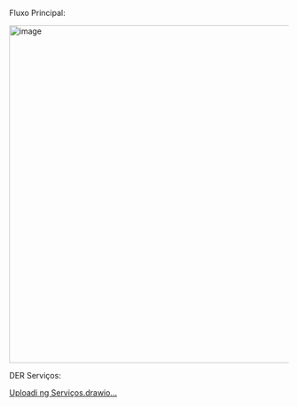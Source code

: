 Fluxo Principal:


<img width="1209" height="608" alt="image" src="https://github.com/user-attachments/assets/58396575-98e4-4385-83b1-d6adb0cde945" />




DER Serviços:



[Uploadi<mxfile host="app.diagrams.net" agent="Mozilla/5.0 (Windows NT 10.0; Win64; x64) AppleWebKit/537.36 (KHTML, like Gecko) Chrome/135.0.0.0 Safari/537.36 OPR/120.0.0.0" version="28.1.1">
  <diagram name="Página-1" id="EhkUC265arerqj0pMC3A">
    <mxGraphModel dx="2005" dy="634" grid="1" gridSize="10" guides="1" tooltips="1" connect="1" arrows="1" fold="1" page="1" pageScale="1" pageWidth="827" pageHeight="1169" math="0" shadow="0">
      <root>
        <mxCell id="0" />
        <mxCell id="1" parent="0" />
        <mxCell id="2" value="CLIENT" style="shape=table;startSize=25;container=1;collapsible=0;childLayout=tableLayout;fixedRows=1;rowLines=1;fontStyle=1;align=center;resizeLast=1;" parent="1" vertex="1">
          <mxGeometry x="-19" width="432" height="214" as="geometry" />
        </mxCell>
        <mxCell id="3" style="shape=tableRow;horizontal=0;startSize=0;swimlaneHead=0;swimlaneBody=0;fillColor=none;collapsible=0;dropTarget=0;points=[[0,0.5],[1,0.5]];portConstraint=eastwest;top=0;left=0;right=0;bottom=0;" parent="2" vertex="1">
          <mxGeometry y="25" width="432" height="47" as="geometry" />
        </mxCell>
        <mxCell id="4" value="int" style="shape=partialRectangle;connectable=0;fillColor=none;top=0;left=0;bottom=0;right=0;align=left;spacingLeft=2;overflow=hidden;fontSize=11;" parent="3" vertex="1">
          <mxGeometry width="36" height="47" as="geometry">
            <mxRectangle width="36" height="47" as="alternateBounds" />
          </mxGeometry>
        </mxCell>
        <mxCell id="5" value="id" style="shape=partialRectangle;connectable=0;fillColor=none;top=0;left=0;bottom=0;right=0;align=left;spacingLeft=2;overflow=hidden;fontSize=11;" parent="3" vertex="1">
          <mxGeometry x="36" width="194" height="47" as="geometry">
            <mxRectangle width="194" height="47" as="alternateBounds" />
          </mxGeometry>
        </mxCell>
        <mxCell id="6" value="PK" style="shape=partialRectangle;connectable=0;fillColor=none;top=0;left=0;bottom=0;right=0;align=left;spacingLeft=2;overflow=hidden;fontSize=11;" parent="3" vertex="1">
          <mxGeometry x="230" width="22" height="47" as="geometry">
            <mxRectangle width="22" height="47" as="alternateBounds" />
          </mxGeometry>
        </mxCell>
        <mxCell id="7" value="Identificador único do cliente" style="shape=partialRectangle;connectable=0;fillColor=none;top=0;left=0;bottom=0;right=0;align=left;spacingLeft=2;overflow=hidden;fontSize=11;" parent="3" vertex="1">
          <mxGeometry x="252" width="180" height="47" as="geometry">
            <mxRectangle width="180" height="47" as="alternateBounds" />
          </mxGeometry>
        </mxCell>
        <mxCell id="8" style="shape=tableRow;horizontal=0;startSize=0;swimlaneHead=0;swimlaneBody=0;fillColor=none;collapsible=0;dropTarget=0;points=[[0,0.5],[1,0.5]];portConstraint=eastwest;top=0;left=0;right=0;bottom=0;" parent="2" vertex="1">
          <mxGeometry y="72" width="432" height="47" as="geometry" />
        </mxCell>
        <mxCell id="9" value="string" style="shape=partialRectangle;connectable=0;fillColor=none;top=0;left=0;bottom=0;right=0;align=left;spacingLeft=2;overflow=hidden;fontSize=11;" parent="8" vertex="1">
          <mxGeometry width="36" height="47" as="geometry">
            <mxRectangle width="36" height="47" as="alternateBounds" />
          </mxGeometry>
        </mxCell>
        <mxCell id="10" value="nome" style="shape=partialRectangle;connectable=0;fillColor=none;top=0;left=0;bottom=0;right=0;align=left;spacingLeft=2;overflow=hidden;fontSize=11;" parent="8" vertex="1">
          <mxGeometry x="36" width="194" height="47" as="geometry">
            <mxRectangle width="194" height="47" as="alternateBounds" />
          </mxGeometry>
        </mxCell>
        <mxCell id="11" value="" style="shape=partialRectangle;connectable=0;fillColor=none;top=0;left=0;bottom=0;right=0;align=left;spacingLeft=2;overflow=hidden;fontSize=11;" parent="8" vertex="1">
          <mxGeometry x="230" width="22" height="47" as="geometry">
            <mxRectangle width="22" height="47" as="alternateBounds" />
          </mxGeometry>
        </mxCell>
        <mxCell id="12" value="Nome do cliente" style="shape=partialRectangle;connectable=0;fillColor=none;top=0;left=0;bottom=0;right=0;align=left;spacingLeft=2;overflow=hidden;fontSize=11;" parent="8" vertex="1">
          <mxGeometry x="252" width="180" height="47" as="geometry">
            <mxRectangle width="180" height="47" as="alternateBounds" />
          </mxGeometry>
        </mxCell>
        <mxCell id="13" style="shape=tableRow;horizontal=0;startSize=0;swimlaneHead=0;swimlaneBody=0;fillColor=none;collapsible=0;dropTarget=0;points=[[0,0.5],[1,0.5]];portConstraint=eastwest;top=0;left=0;right=0;bottom=0;" parent="2" vertex="1">
          <mxGeometry y="119" width="432" height="47" as="geometry" />
        </mxCell>
        <mxCell id="14" value="string" style="shape=partialRectangle;connectable=0;fillColor=none;top=0;left=0;bottom=0;right=0;align=left;spacingLeft=2;overflow=hidden;fontSize=11;" parent="13" vertex="1">
          <mxGeometry width="36" height="47" as="geometry">
            <mxRectangle width="36" height="47" as="alternateBounds" />
          </mxGeometry>
        </mxCell>
        <mxCell id="15" value="email" style="shape=partialRectangle;connectable=0;fillColor=none;top=0;left=0;bottom=0;right=0;align=left;spacingLeft=2;overflow=hidden;fontSize=11;" parent="13" vertex="1">
          <mxGeometry x="36" width="194" height="47" as="geometry">
            <mxRectangle width="194" height="47" as="alternateBounds" />
          </mxGeometry>
        </mxCell>
        <mxCell id="16" value="" style="shape=partialRectangle;connectable=0;fillColor=none;top=0;left=0;bottom=0;right=0;align=left;spacingLeft=2;overflow=hidden;fontSize=11;" parent="13" vertex="1">
          <mxGeometry x="230" width="22" height="47" as="geometry">
            <mxRectangle width="22" height="47" as="alternateBounds" />
          </mxGeometry>
        </mxCell>
        <mxCell id="17" value="Email do cliente" style="shape=partialRectangle;connectable=0;fillColor=none;top=0;left=0;bottom=0;right=0;align=left;spacingLeft=2;overflow=hidden;fontSize=11;" parent="13" vertex="1">
          <mxGeometry x="252" width="180" height="47" as="geometry">
            <mxRectangle width="180" height="47" as="alternateBounds" />
          </mxGeometry>
        </mxCell>
        <mxCell id="18" style="shape=tableRow;horizontal=0;startSize=0;swimlaneHead=0;swimlaneBody=0;fillColor=none;collapsible=0;dropTarget=0;points=[[0,0.5],[1,0.5]];portConstraint=eastwest;top=0;left=0;right=0;bottom=0;" parent="2" vertex="1">
          <mxGeometry y="166" width="432" height="47" as="geometry" />
        </mxCell>
        <mxCell id="19" value="string" style="shape=partialRectangle;connectable=0;fillColor=none;top=0;left=0;bottom=0;right=0;align=left;spacingLeft=2;overflow=hidden;fontSize=11;" parent="18" vertex="1">
          <mxGeometry width="36" height="47" as="geometry">
            <mxRectangle width="36" height="47" as="alternateBounds" />
          </mxGeometry>
        </mxCell>
        <mxCell id="20" value="telefone" style="shape=partialRectangle;connectable=0;fillColor=none;top=0;left=0;bottom=0;right=0;align=left;spacingLeft=2;overflow=hidden;fontSize=11;" parent="18" vertex="1">
          <mxGeometry x="36" width="194" height="47" as="geometry">
            <mxRectangle width="194" height="47" as="alternateBounds" />
          </mxGeometry>
        </mxCell>
        <mxCell id="21" value="" style="shape=partialRectangle;connectable=0;fillColor=none;top=0;left=0;bottom=0;right=0;align=left;spacingLeft=2;overflow=hidden;fontSize=11;" parent="18" vertex="1">
          <mxGeometry x="230" width="22" height="47" as="geometry">
            <mxRectangle width="22" height="47" as="alternateBounds" />
          </mxGeometry>
        </mxCell>
        <mxCell id="22" value="Telefone do cliente" style="shape=partialRectangle;connectable=0;fillColor=none;top=0;left=0;bottom=0;right=0;align=left;spacingLeft=2;overflow=hidden;fontSize=11;" parent="18" vertex="1">
          <mxGeometry x="252" width="180" height="47" as="geometry">
            <mxRectangle width="180" height="47" as="alternateBounds" />
          </mxGeometry>
        </mxCell>
        <mxCell id="23" value="SERVICO" style="shape=table;startSize=25;container=1;collapsible=0;childLayout=tableLayout;fixedRows=1;rowLines=1;fontStyle=1;align=center;resizeLast=1;" parent="1" vertex="1">
          <mxGeometry x="447" y="650" width="456" height="214" as="geometry" />
        </mxCell>
        <mxCell id="24" style="shape=tableRow;horizontal=0;startSize=0;swimlaneHead=0;swimlaneBody=0;fillColor=none;collapsible=0;dropTarget=0;points=[[0,0.5],[1,0.5]];portConstraint=eastwest;top=0;left=0;right=0;bottom=0;" parent="23" vertex="1">
          <mxGeometry y="25" width="456" height="47" as="geometry" />
        </mxCell>
        <mxCell id="25" value="int" style="shape=partialRectangle;connectable=0;fillColor=none;top=0;left=0;bottom=0;right=0;align=left;spacingLeft=2;overflow=hidden;fontSize=11;" parent="24" vertex="1">
          <mxGeometry width="42" height="47" as="geometry">
            <mxRectangle width="42" height="47" as="alternateBounds" />
          </mxGeometry>
        </mxCell>
        <mxCell id="26" value="id" style="shape=partialRectangle;connectable=0;fillColor=none;top=0;left=0;bottom=0;right=0;align=left;spacingLeft=2;overflow=hidden;fontSize=11;" parent="24" vertex="1">
          <mxGeometry x="42" width="212" height="47" as="geometry">
            <mxRectangle width="212" height="47" as="alternateBounds" />
          </mxGeometry>
        </mxCell>
        <mxCell id="27" value="PK" style="shape=partialRectangle;connectable=0;fillColor=none;top=0;left=0;bottom=0;right=0;align=left;spacingLeft=2;overflow=hidden;fontSize=11;" parent="24" vertex="1">
          <mxGeometry x="254" width="22" height="47" as="geometry">
            <mxRectangle width="22" height="47" as="alternateBounds" />
          </mxGeometry>
        </mxCell>
        <mxCell id="28" value="Identificador único do serviço" style="shape=partialRectangle;connectable=0;fillColor=none;top=0;left=0;bottom=0;right=0;align=left;spacingLeft=2;overflow=hidden;fontSize=11;" parent="24" vertex="1">
          <mxGeometry x="276" width="180" height="47" as="geometry">
            <mxRectangle width="180" height="47" as="alternateBounds" />
          </mxGeometry>
        </mxCell>
        <mxCell id="29" style="shape=tableRow;horizontal=0;startSize=0;swimlaneHead=0;swimlaneBody=0;fillColor=none;collapsible=0;dropTarget=0;points=[[0,0.5],[1,0.5]];portConstraint=eastwest;top=0;left=0;right=0;bottom=0;" parent="23" vertex="1">
          <mxGeometry y="72" width="456" height="47" as="geometry" />
        </mxCell>
        <mxCell id="30" value="string" style="shape=partialRectangle;connectable=0;fillColor=none;top=0;left=0;bottom=0;right=0;align=left;spacingLeft=2;overflow=hidden;fontSize=11;" parent="29" vertex="1">
          <mxGeometry width="42" height="47" as="geometry">
            <mxRectangle width="42" height="47" as="alternateBounds" />
          </mxGeometry>
        </mxCell>
        <mxCell id="31" value="nome" style="shape=partialRectangle;connectable=0;fillColor=none;top=0;left=0;bottom=0;right=0;align=left;spacingLeft=2;overflow=hidden;fontSize=11;" parent="29" vertex="1">
          <mxGeometry x="42" width="212" height="47" as="geometry">
            <mxRectangle width="212" height="47" as="alternateBounds" />
          </mxGeometry>
        </mxCell>
        <mxCell id="32" value="" style="shape=partialRectangle;connectable=0;fillColor=none;top=0;left=0;bottom=0;right=0;align=left;spacingLeft=2;overflow=hidden;fontSize=11;" parent="29" vertex="1">
          <mxGeometry x="254" width="22" height="47" as="geometry">
            <mxRectangle width="22" height="47" as="alternateBounds" />
          </mxGeometry>
        </mxCell>
        <mxCell id="33" value="Nome do serviço" style="shape=partialRectangle;connectable=0;fillColor=none;top=0;left=0;bottom=0;right=0;align=left;spacingLeft=2;overflow=hidden;fontSize=11;" parent="29" vertex="1">
          <mxGeometry x="276" width="180" height="47" as="geometry">
            <mxRectangle width="180" height="47" as="alternateBounds" />
          </mxGeometry>
        </mxCell>
        <mxCell id="34" style="shape=tableRow;horizontal=0;startSize=0;swimlaneHead=0;swimlaneBody=0;fillColor=none;collapsible=0;dropTarget=0;points=[[0,0.5],[1,0.5]];portConstraint=eastwest;top=0;left=0;right=0;bottom=0;" parent="23" vertex="1">
          <mxGeometry y="119" width="456" height="47" as="geometry" />
        </mxCell>
        <mxCell id="35" value="decimal" style="shape=partialRectangle;connectable=0;fillColor=none;top=0;left=0;bottom=0;right=0;align=left;spacingLeft=2;overflow=hidden;fontSize=11;" parent="34" vertex="1">
          <mxGeometry width="42" height="47" as="geometry">
            <mxRectangle width="42" height="47" as="alternateBounds" />
          </mxGeometry>
        </mxCell>
        <mxCell id="36" value="preco" style="shape=partialRectangle;connectable=0;fillColor=none;top=0;left=0;bottom=0;right=0;align=left;spacingLeft=2;overflow=hidden;fontSize=11;" parent="34" vertex="1">
          <mxGeometry x="42" width="212" height="47" as="geometry">
            <mxRectangle width="212" height="47" as="alternateBounds" />
          </mxGeometry>
        </mxCell>
        <mxCell id="37" value="" style="shape=partialRectangle;connectable=0;fillColor=none;top=0;left=0;bottom=0;right=0;align=left;spacingLeft=2;overflow=hidden;fontSize=11;" parent="34" vertex="1">
          <mxGeometry x="254" width="22" height="47" as="geometry">
            <mxRectangle width="22" height="47" as="alternateBounds" />
          </mxGeometry>
        </mxCell>
        <mxCell id="38" value="Preço do serviço" style="shape=partialRectangle;connectable=0;fillColor=none;top=0;left=0;bottom=0;right=0;align=left;spacingLeft=2;overflow=hidden;fontSize=11;" parent="34" vertex="1">
          <mxGeometry x="276" width="180" height="47" as="geometry">
            <mxRectangle width="180" height="47" as="alternateBounds" />
          </mxGeometry>
        </mxCell>
        <mxCell id="39" style="shape=tableRow;horizontal=0;startSize=0;swimlaneHead=0;swimlaneBody=0;fillColor=none;collapsible=0;dropTarget=0;points=[[0,0.5],[1,0.5]];portConstraint=eastwest;top=0;left=0;right=0;bottom=0;" parent="23" vertex="1">
          <mxGeometry y="166" width="456" height="47" as="geometry" />
        </mxCell>
        <mxCell id="40" value="string" style="shape=partialRectangle;connectable=0;fillColor=none;top=0;left=0;bottom=0;right=0;align=left;spacingLeft=2;overflow=hidden;fontSize=11;" parent="39" vertex="1">
          <mxGeometry width="42" height="47" as="geometry">
            <mxRectangle width="42" height="47" as="alternateBounds" />
          </mxGeometry>
        </mxCell>
        <mxCell id="41" value="descricao" style="shape=partialRectangle;connectable=0;fillColor=none;top=0;left=0;bottom=0;right=0;align=left;spacingLeft=2;overflow=hidden;fontSize=11;" parent="39" vertex="1">
          <mxGeometry x="42" width="212" height="47" as="geometry">
            <mxRectangle width="212" height="47" as="alternateBounds" />
          </mxGeometry>
        </mxCell>
        <mxCell id="42" value="" style="shape=partialRectangle;connectable=0;fillColor=none;top=0;left=0;bottom=0;right=0;align=left;spacingLeft=2;overflow=hidden;fontSize=11;" parent="39" vertex="1">
          <mxGeometry x="254" width="22" height="47" as="geometry">
            <mxRectangle width="22" height="47" as="alternateBounds" />
          </mxGeometry>
        </mxCell>
        <mxCell id="43" value="Descrição do serviço" style="shape=partialRectangle;connectable=0;fillColor=none;top=0;left=0;bottom=0;right=0;align=left;spacingLeft=2;overflow=hidden;fontSize=11;" parent="39" vertex="1">
          <mxGeometry x="276" width="180" height="47" as="geometry">
            <mxRectangle width="180" height="47" as="alternateBounds" />
          </mxGeometry>
        </mxCell>
        <mxCell id="44" value="FUNCIONARIO" style="shape=table;startSize=25;container=1;collapsible=0;childLayout=tableLayout;fixedRows=1;rowLines=1;fontStyle=1;align=center;resizeLast=1;" parent="1" vertex="1">
          <mxGeometry x="590" width="442" height="214" as="geometry" />
        </mxCell>
        <mxCell id="45" style="shape=tableRow;horizontal=0;startSize=0;swimlaneHead=0;swimlaneBody=0;fillColor=none;collapsible=0;dropTarget=0;points=[[0,0.5],[1,0.5]];portConstraint=eastwest;top=0;left=0;right=0;bottom=0;" parent="44" vertex="1">
          <mxGeometry y="25" width="442" height="47" as="geometry" />
        </mxCell>
        <mxCell id="46" value="int" style="shape=partialRectangle;connectable=0;fillColor=none;top=0;left=0;bottom=0;right=0;align=left;spacingLeft=2;overflow=hidden;fontSize=11;" parent="45" vertex="1">
          <mxGeometry width="36" height="47" as="geometry">
            <mxRectangle width="36" height="47" as="alternateBounds" />
          </mxGeometry>
        </mxCell>
        <mxCell id="47" value="id" style="shape=partialRectangle;connectable=0;fillColor=none;top=0;left=0;bottom=0;right=0;align=left;spacingLeft=2;overflow=hidden;fontSize=11;" parent="45" vertex="1">
          <mxGeometry x="36" width="180" height="47" as="geometry">
            <mxRectangle width="180" height="47" as="alternateBounds" />
          </mxGeometry>
        </mxCell>
        <mxCell id="48" value="PK" style="shape=partialRectangle;connectable=0;fillColor=none;top=0;left=0;bottom=0;right=0;align=left;spacingLeft=2;overflow=hidden;fontSize=11;" parent="45" vertex="1">
          <mxGeometry x="216" width="22" height="47" as="geometry">
            <mxRectangle width="22" height="47" as="alternateBounds" />
          </mxGeometry>
        </mxCell>
        <mxCell id="49" value="Identificador único do funcionário" style="shape=partialRectangle;connectable=0;fillColor=none;top=0;left=0;bottom=0;right=0;align=left;spacingLeft=2;overflow=hidden;fontSize=11;" parent="45" vertex="1">
          <mxGeometry x="238" width="204" height="47" as="geometry">
            <mxRectangle width="204" height="47" as="alternateBounds" />
          </mxGeometry>
        </mxCell>
        <mxCell id="50" style="shape=tableRow;horizontal=0;startSize=0;swimlaneHead=0;swimlaneBody=0;fillColor=none;collapsible=0;dropTarget=0;points=[[0,0.5],[1,0.5]];portConstraint=eastwest;top=0;left=0;right=0;bottom=0;" parent="44" vertex="1">
          <mxGeometry y="72" width="442" height="47" as="geometry" />
        </mxCell>
        <mxCell id="51" value="string" style="shape=partialRectangle;connectable=0;fillColor=none;top=0;left=0;bottom=0;right=0;align=left;spacingLeft=2;overflow=hidden;fontSize=11;" parent="50" vertex="1">
          <mxGeometry width="36" height="47" as="geometry">
            <mxRectangle width="36" height="47" as="alternateBounds" />
          </mxGeometry>
        </mxCell>
        <mxCell id="52" value="nome" style="shape=partialRectangle;connectable=0;fillColor=none;top=0;left=0;bottom=0;right=0;align=left;spacingLeft=2;overflow=hidden;fontSize=11;" parent="50" vertex="1">
          <mxGeometry x="36" width="180" height="47" as="geometry">
            <mxRectangle width="180" height="47" as="alternateBounds" />
          </mxGeometry>
        </mxCell>
        <mxCell id="53" value="" style="shape=partialRectangle;connectable=0;fillColor=none;top=0;left=0;bottom=0;right=0;align=left;spacingLeft=2;overflow=hidden;fontSize=11;" parent="50" vertex="1">
          <mxGeometry x="216" width="22" height="47" as="geometry">
            <mxRectangle width="22" height="47" as="alternateBounds" />
          </mxGeometry>
        </mxCell>
        <mxCell id="54" value="Nome do funcionário" style="shape=partialRectangle;connectable=0;fillColor=none;top=0;left=0;bottom=0;right=0;align=left;spacingLeft=2;overflow=hidden;fontSize=11;" parent="50" vertex="1">
          <mxGeometry x="238" width="204" height="47" as="geometry">
            <mxRectangle width="204" height="47" as="alternateBounds" />
          </mxGeometry>
        </mxCell>
        <mxCell id="55" style="shape=tableRow;horizontal=0;startSize=0;swimlaneHead=0;swimlaneBody=0;fillColor=none;collapsible=0;dropTarget=0;points=[[0,0.5],[1,0.5]];portConstraint=eastwest;top=0;left=0;right=0;bottom=0;" parent="44" vertex="1">
          <mxGeometry y="119" width="442" height="47" as="geometry" />
        </mxCell>
        <mxCell id="56" value="string" style="shape=partialRectangle;connectable=0;fillColor=none;top=0;left=0;bottom=0;right=0;align=left;spacingLeft=2;overflow=hidden;fontSize=11;" parent="55" vertex="1">
          <mxGeometry width="36" height="47" as="geometry">
            <mxRectangle width="36" height="47" as="alternateBounds" />
          </mxGeometry>
        </mxCell>
        <mxCell id="57" value="email" style="shape=partialRectangle;connectable=0;fillColor=none;top=0;left=0;bottom=0;right=0;align=left;spacingLeft=2;overflow=hidden;fontSize=11;" parent="55" vertex="1">
          <mxGeometry x="36" width="180" height="47" as="geometry">
            <mxRectangle width="180" height="47" as="alternateBounds" />
          </mxGeometry>
        </mxCell>
        <mxCell id="58" value="" style="shape=partialRectangle;connectable=0;fillColor=none;top=0;left=0;bottom=0;right=0;align=left;spacingLeft=2;overflow=hidden;fontSize=11;" parent="55" vertex="1">
          <mxGeometry x="216" width="22" height="47" as="geometry">
            <mxRectangle width="22" height="47" as="alternateBounds" />
          </mxGeometry>
        </mxCell>
        <mxCell id="59" value="Email do funcionário" style="shape=partialRectangle;connectable=0;fillColor=none;top=0;left=0;bottom=0;right=0;align=left;spacingLeft=2;overflow=hidden;fontSize=11;" parent="55" vertex="1">
          <mxGeometry x="238" width="204" height="47" as="geometry">
            <mxRectangle width="204" height="47" as="alternateBounds" />
          </mxGeometry>
        </mxCell>
        <mxCell id="60" style="shape=tableRow;horizontal=0;startSize=0;swimlaneHead=0;swimlaneBody=0;fillColor=none;collapsible=0;dropTarget=0;points=[[0,0.5],[1,0.5]];portConstraint=eastwest;top=0;left=0;right=0;bottom=0;" parent="44" vertex="1">
          <mxGeometry y="166" width="442" height="47" as="geometry" />
        </mxCell>
        <mxCell id="61" value="string" style="shape=partialRectangle;connectable=0;fillColor=none;top=0;left=0;bottom=0;right=0;align=left;spacingLeft=2;overflow=hidden;fontSize=11;" parent="60" vertex="1">
          <mxGeometry width="36" height="47" as="geometry">
            <mxRectangle width="36" height="47" as="alternateBounds" />
          </mxGeometry>
        </mxCell>
        <mxCell id="62" value="cargo" style="shape=partialRectangle;connectable=0;fillColor=none;top=0;left=0;bottom=0;right=0;align=left;spacingLeft=2;overflow=hidden;fontSize=11;" parent="60" vertex="1">
          <mxGeometry x="36" width="180" height="47" as="geometry">
            <mxRectangle width="180" height="47" as="alternateBounds" />
          </mxGeometry>
        </mxCell>
        <mxCell id="63" value="" style="shape=partialRectangle;connectable=0;fillColor=none;top=0;left=0;bottom=0;right=0;align=left;spacingLeft=2;overflow=hidden;fontSize=11;" parent="60" vertex="1">
          <mxGeometry x="216" width="22" height="47" as="geometry">
            <mxRectangle width="22" height="47" as="alternateBounds" />
          </mxGeometry>
        </mxCell>
        <mxCell id="64" value="Cargo do funcionário" style="shape=partialRectangle;connectable=0;fillColor=none;top=0;left=0;bottom=0;right=0;align=left;spacingLeft=2;overflow=hidden;fontSize=11;" parent="60" vertex="1">
          <mxGeometry x="238" width="204" height="47" as="geometry">
            <mxRectangle width="204" height="47" as="alternateBounds" />
          </mxGeometry>
        </mxCell>
        <mxCell id="65" value="ORDEMSERVICO" style="shape=table;startSize=25;container=1;collapsible=0;childLayout=tableLayout;fixedRows=1;rowLines=1;fontStyle=1;align=center;resizeLast=1;" parent="1" vertex="1">
          <mxGeometry x="250.5" y="324" width="524" height="214" as="geometry" />
        </mxCell>
        <mxCell id="66" style="shape=tableRow;horizontal=0;startSize=0;swimlaneHead=0;swimlaneBody=0;fillColor=none;collapsible=0;dropTarget=0;points=[[0,0.5],[1,0.5]];portConstraint=eastwest;top=0;left=0;right=0;bottom=0;" parent="65" vertex="1">
          <mxGeometry y="25" width="524" height="47" as="geometry" />
        </mxCell>
        <mxCell id="67" value="int" style="shape=partialRectangle;connectable=0;fillColor=none;top=0;left=0;bottom=0;right=0;align=left;spacingLeft=2;overflow=hidden;fontSize=11;" parent="66" vertex="1">
          <mxGeometry width="36" height="47" as="geometry">
            <mxRectangle width="36" height="47" as="alternateBounds" />
          </mxGeometry>
        </mxCell>
        <mxCell id="68" value="id" style="shape=partialRectangle;connectable=0;fillColor=none;top=0;left=0;bottom=0;right=0;align=left;spacingLeft=2;overflow=hidden;fontSize=11;" parent="66" vertex="1">
          <mxGeometry x="36" width="232" height="47" as="geometry">
            <mxRectangle width="232" height="47" as="alternateBounds" />
          </mxGeometry>
        </mxCell>
        <mxCell id="69" value="PK" style="shape=partialRectangle;connectable=0;fillColor=none;top=0;left=0;bottom=0;right=0;align=left;spacingLeft=2;overflow=hidden;fontSize=11;" parent="66" vertex="1">
          <mxGeometry x="268" width="22" height="47" as="geometry">
            <mxRectangle width="22" height="47" as="alternateBounds" />
          </mxGeometry>
        </mxCell>
        <mxCell id="70" value="Identificador único da ordem de serviço" style="shape=partialRectangle;connectable=0;fillColor=none;top=0;left=0;bottom=0;right=0;align=left;spacingLeft=2;overflow=hidden;fontSize=11;" parent="66" vertex="1">
          <mxGeometry x="290" width="234" height="47" as="geometry">
            <mxRectangle width="234" height="47" as="alternateBounds" />
          </mxGeometry>
        </mxCell>
        <mxCell id="71" style="shape=tableRow;horizontal=0;startSize=0;swimlaneHead=0;swimlaneBody=0;fillColor=none;collapsible=0;dropTarget=0;points=[[0,0.5],[1,0.5]];portConstraint=eastwest;top=0;left=0;right=0;bottom=0;" parent="65" vertex="1">
          <mxGeometry y="72" width="524" height="47" as="geometry" />
        </mxCell>
        <mxCell id="72" value="string" style="shape=partialRectangle;connectable=0;fillColor=none;top=0;left=0;bottom=0;right=0;align=left;spacingLeft=2;overflow=hidden;fontSize=11;" parent="71" vertex="1">
          <mxGeometry width="36" height="47" as="geometry">
            <mxRectangle width="36" height="47" as="alternateBounds" />
          </mxGeometry>
        </mxCell>
        <mxCell id="73" value="data_inicio" style="shape=partialRectangle;connectable=0;fillColor=none;top=0;left=0;bottom=0;right=0;align=left;spacingLeft=2;overflow=hidden;fontSize=11;" parent="71" vertex="1">
          <mxGeometry x="36" width="232" height="47" as="geometry">
            <mxRectangle width="232" height="47" as="alternateBounds" />
          </mxGeometry>
        </mxCell>
        <mxCell id="74" value="" style="shape=partialRectangle;connectable=0;fillColor=none;top=0;left=0;bottom=0;right=0;align=left;spacingLeft=2;overflow=hidden;fontSize=11;" parent="71" vertex="1">
          <mxGeometry x="268" width="22" height="47" as="geometry">
            <mxRectangle width="22" height="47" as="alternateBounds" />
          </mxGeometry>
        </mxCell>
        <mxCell id="75" value="Data de início da ordem de serviço" style="shape=partialRectangle;connectable=0;fillColor=none;top=0;left=0;bottom=0;right=0;align=left;spacingLeft=2;overflow=hidden;fontSize=11;" parent="71" vertex="1">
          <mxGeometry x="290" width="234" height="47" as="geometry">
            <mxRectangle width="234" height="47" as="alternateBounds" />
          </mxGeometry>
        </mxCell>
        <mxCell id="76" style="shape=tableRow;horizontal=0;startSize=0;swimlaneHead=0;swimlaneBody=0;fillColor=none;collapsible=0;dropTarget=0;points=[[0,0.5],[1,0.5]];portConstraint=eastwest;top=0;left=0;right=0;bottom=0;" parent="65" vertex="1">
          <mxGeometry y="119" width="524" height="47" as="geometry" />
        </mxCell>
        <mxCell id="77" value="string" style="shape=partialRectangle;connectable=0;fillColor=none;top=0;left=0;bottom=0;right=0;align=left;spacingLeft=2;overflow=hidden;fontSize=11;" parent="76" vertex="1">
          <mxGeometry width="36" height="47" as="geometry">
            <mxRectangle width="36" height="47" as="alternateBounds" />
          </mxGeometry>
        </mxCell>
        <mxCell id="78" value="data_fim" style="shape=partialRectangle;connectable=0;fillColor=none;top=0;left=0;bottom=0;right=0;align=left;spacingLeft=2;overflow=hidden;fontSize=11;" parent="76" vertex="1">
          <mxGeometry x="36" width="232" height="47" as="geometry">
            <mxRectangle width="232" height="47" as="alternateBounds" />
          </mxGeometry>
        </mxCell>
        <mxCell id="79" value="" style="shape=partialRectangle;connectable=0;fillColor=none;top=0;left=0;bottom=0;right=0;align=left;spacingLeft=2;overflow=hidden;fontSize=11;" parent="76" vertex="1">
          <mxGeometry x="268" width="22" height="47" as="geometry">
            <mxRectangle width="22" height="47" as="alternateBounds" />
          </mxGeometry>
        </mxCell>
        <mxCell id="80" value="Data de fim da ordem de serviço" style="shape=partialRectangle;connectable=0;fillColor=none;top=0;left=0;bottom=0;right=0;align=left;spacingLeft=2;overflow=hidden;fontSize=11;" parent="76" vertex="1">
          <mxGeometry x="290" width="234" height="47" as="geometry">
            <mxRectangle width="234" height="47" as="alternateBounds" />
          </mxGeometry>
        </mxCell>
        <mxCell id="81" style="shape=tableRow;horizontal=0;startSize=0;swimlaneHead=0;swimlaneBody=0;fillColor=none;collapsible=0;dropTarget=0;points=[[0,0.5],[1,0.5]];portConstraint=eastwest;top=0;left=0;right=0;bottom=0;" parent="65" vertex="1">
          <mxGeometry y="166" width="524" height="47" as="geometry" />
        </mxCell>
        <mxCell id="82" value="string" style="shape=partialRectangle;connectable=0;fillColor=none;top=0;left=0;bottom=0;right=0;align=left;spacingLeft=2;overflow=hidden;fontSize=11;" parent="81" vertex="1">
          <mxGeometry width="36" height="47" as="geometry">
            <mxRectangle width="36" height="47" as="alternateBounds" />
          </mxGeometry>
        </mxCell>
        <mxCell id="83" value="status" style="shape=partialRectangle;connectable=0;fillColor=none;top=0;left=0;bottom=0;right=0;align=left;spacingLeft=2;overflow=hidden;fontSize=11;" parent="81" vertex="1">
          <mxGeometry x="36" width="232" height="47" as="geometry">
            <mxRectangle width="232" height="47" as="alternateBounds" />
          </mxGeometry>
        </mxCell>
        <mxCell id="84" value="" style="shape=partialRectangle;connectable=0;fillColor=none;top=0;left=0;bottom=0;right=0;align=left;spacingLeft=2;overflow=hidden;fontSize=11;" parent="81" vertex="1">
          <mxGeometry x="268" width="22" height="47" as="geometry">
            <mxRectangle width="22" height="47" as="alternateBounds" />
          </mxGeometry>
        </mxCell>
        <mxCell id="85" value="Status da ordem de serviço" style="shape=partialRectangle;connectable=0;fillColor=none;top=0;left=0;bottom=0;right=0;align=left;spacingLeft=2;overflow=hidden;fontSize=11;" parent="81" vertex="1">
          <mxGeometry x="290" width="234" height="47" as="geometry">
            <mxRectangle width="234" height="47" as="alternateBounds" />
          </mxGeometry>
        </mxCell>
        <mxCell id="86" value="PAGAMENTO" style="shape=table;startSize=24;container=1;collapsible=0;childLayout=tableLayout;fixedRows=1;rowLines=1;fontStyle=1;align=center;resizeLast=1;" parent="1" vertex="1">
          <mxGeometry x="239" y="956" width="547" height="214" as="geometry" />
        </mxCell>
        <mxCell id="87" style="shape=tableRow;horizontal=0;startSize=0;swimlaneHead=0;swimlaneBody=0;fillColor=none;collapsible=0;dropTarget=0;points=[[0,0.5],[1,0.5]];portConstraint=eastwest;top=0;left=0;right=0;bottom=0;" parent="86" vertex="1">
          <mxGeometry y="24" width="547" height="47" as="geometry" />
        </mxCell>
        <mxCell id="88" value="int" style="shape=partialRectangle;connectable=0;fillColor=none;top=0;left=0;bottom=0;right=0;align=left;spacingLeft=2;overflow=hidden;fontSize=11;" parent="87" vertex="1">
          <mxGeometry width="42" height="47" as="geometry">
            <mxRectangle width="42" height="47" as="alternateBounds" />
          </mxGeometry>
        </mxCell>
        <mxCell id="89" value="id" style="shape=partialRectangle;connectable=0;fillColor=none;top=0;left=0;bottom=0;right=0;align=left;spacingLeft=2;overflow=hidden;fontSize=11;" parent="87" vertex="1">
          <mxGeometry x="42" width="291" height="47" as="geometry">
            <mxRectangle width="291" height="47" as="alternateBounds" />
          </mxGeometry>
        </mxCell>
        <mxCell id="90" value="PK" style="shape=partialRectangle;connectable=0;fillColor=none;top=0;left=0;bottom=0;right=0;align=left;spacingLeft=2;overflow=hidden;fontSize=11;" parent="87" vertex="1">
          <mxGeometry x="333" width="22" height="47" as="geometry">
            <mxRectangle width="22" height="47" as="alternateBounds" />
          </mxGeometry>
        </mxCell>
        <mxCell id="91" value="Identificador único do pagamento" style="shape=partialRectangle;connectable=0;fillColor=none;top=0;left=0;bottom=0;right=0;align=left;spacingLeft=2;overflow=hidden;fontSize=11;" parent="87" vertex="1">
          <mxGeometry x="355" width="192" height="47" as="geometry">
            <mxRectangle width="192" height="47" as="alternateBounds" />
          </mxGeometry>
        </mxCell>
        <mxCell id="92" style="shape=tableRow;horizontal=0;startSize=0;swimlaneHead=0;swimlaneBody=0;fillColor=none;collapsible=0;dropTarget=0;points=[[0,0.5],[1,0.5]];portConstraint=eastwest;top=0;left=0;right=0;bottom=0;" parent="86" vertex="1">
          <mxGeometry y="71" width="547" height="47" as="geometry" />
        </mxCell>
        <mxCell id="93" value="decimal" style="shape=partialRectangle;connectable=0;fillColor=none;top=0;left=0;bottom=0;right=0;align=left;spacingLeft=2;overflow=hidden;fontSize=11;" parent="92" vertex="1">
          <mxGeometry width="42" height="47" as="geometry">
            <mxRectangle width="42" height="47" as="alternateBounds" />
          </mxGeometry>
        </mxCell>
        <mxCell id="94" value="valor" style="shape=partialRectangle;connectable=0;fillColor=none;top=0;left=0;bottom=0;right=0;align=left;spacingLeft=2;overflow=hidden;fontSize=11;" parent="92" vertex="1">
          <mxGeometry x="42" width="291" height="47" as="geometry">
            <mxRectangle width="291" height="47" as="alternateBounds" />
          </mxGeometry>
        </mxCell>
        <mxCell id="95" value="" style="shape=partialRectangle;connectable=0;fillColor=none;top=0;left=0;bottom=0;right=0;align=left;spacingLeft=2;overflow=hidden;fontSize=11;" parent="92" vertex="1">
          <mxGeometry x="333" width="22" height="47" as="geometry">
            <mxRectangle width="22" height="47" as="alternateBounds" />
          </mxGeometry>
        </mxCell>
        <mxCell id="96" value="Valor do pagamento" style="shape=partialRectangle;connectable=0;fillColor=none;top=0;left=0;bottom=0;right=0;align=left;spacingLeft=2;overflow=hidden;fontSize=11;" parent="92" vertex="1">
          <mxGeometry x="355" width="192" height="47" as="geometry">
            <mxRectangle width="192" height="47" as="alternateBounds" />
          </mxGeometry>
        </mxCell>
        <mxCell id="97" style="shape=tableRow;horizontal=0;startSize=0;swimlaneHead=0;swimlaneBody=0;fillColor=none;collapsible=0;dropTarget=0;points=[[0,0.5],[1,0.5]];portConstraint=eastwest;top=0;left=0;right=0;bottom=0;" parent="86" vertex="1">
          <mxGeometry y="118" width="547" height="47" as="geometry" />
        </mxCell>
        <mxCell id="98" value="string" style="shape=partialRectangle;connectable=0;fillColor=none;top=0;left=0;bottom=0;right=0;align=left;spacingLeft=2;overflow=hidden;fontSize=11;" parent="97" vertex="1">
          <mxGeometry width="42" height="47" as="geometry">
            <mxRectangle width="42" height="47" as="alternateBounds" />
          </mxGeometry>
        </mxCell>
        <mxCell id="99" value="forma_pagamento" style="shape=partialRectangle;connectable=0;fillColor=none;top=0;left=0;bottom=0;right=0;align=left;spacingLeft=2;overflow=hidden;fontSize=11;" parent="97" vertex="1">
          <mxGeometry x="42" width="291" height="47" as="geometry">
            <mxRectangle width="291" height="47" as="alternateBounds" />
          </mxGeometry>
        </mxCell>
        <mxCell id="100" value="" style="shape=partialRectangle;connectable=0;fillColor=none;top=0;left=0;bottom=0;right=0;align=left;spacingLeft=2;overflow=hidden;fontSize=11;" parent="97" vertex="1">
          <mxGeometry x="333" width="22" height="47" as="geometry">
            <mxRectangle width="22" height="47" as="alternateBounds" />
          </mxGeometry>
        </mxCell>
        <mxCell id="101" value="Forma de pagamento" style="shape=partialRectangle;connectable=0;fillColor=none;top=0;left=0;bottom=0;right=0;align=left;spacingLeft=2;overflow=hidden;fontSize=11;" parent="97" vertex="1">
          <mxGeometry x="355" width="192" height="47" as="geometry">
            <mxRectangle width="192" height="47" as="alternateBounds" />
          </mxGeometry>
        </mxCell>
        <mxCell id="102" style="shape=tableRow;horizontal=0;startSize=0;swimlaneHead=0;swimlaneBody=0;fillColor=none;collapsible=0;dropTarget=0;points=[[0,0.5],[1,0.5]];portConstraint=eastwest;top=0;left=0;right=0;bottom=0;" parent="86" vertex="1">
          <mxGeometry y="165" width="547" height="47" as="geometry" />
        </mxCell>
        <mxCell id="103" value="string" style="shape=partialRectangle;connectable=0;fillColor=none;top=0;left=0;bottom=0;right=0;align=left;spacingLeft=2;overflow=hidden;fontSize=11;" parent="102" vertex="1">
          <mxGeometry width="42" height="47" as="geometry">
            <mxRectangle width="42" height="47" as="alternateBounds" />
          </mxGeometry>
        </mxCell>
        <mxCell id="104" value="data_pagamento" style="shape=partialRectangle;connectable=0;fillColor=none;top=0;left=0;bottom=0;right=0;align=left;spacingLeft=2;overflow=hidden;fontSize=11;" parent="102" vertex="1">
          <mxGeometry x="42" width="291" height="47" as="geometry">
            <mxRectangle width="291" height="47" as="alternateBounds" />
          </mxGeometry>
        </mxCell>
        <mxCell id="105" value="" style="shape=partialRectangle;connectable=0;fillColor=none;top=0;left=0;bottom=0;right=0;align=left;spacingLeft=2;overflow=hidden;fontSize=11;" parent="102" vertex="1">
          <mxGeometry x="333" width="22" height="47" as="geometry">
            <mxRectangle width="22" height="47" as="alternateBounds" />
          </mxGeometry>
        </mxCell>
        <mxCell id="106" value="Data do pagamento" style="shape=partialRectangle;connectable=0;fillColor=none;top=0;left=0;bottom=0;right=0;align=left;spacingLeft=2;overflow=hidden;fontSize=11;" parent="102" vertex="1">
          <mxGeometry x="355" width="192" height="47" as="geometry">
            <mxRectangle width="192" height="47" as="alternateBounds" />
          </mxGeometry>
        </mxCell>
        <mxCell id="107" value="faz" style="curved=1;startArrow=ERmandOne;startSize=10;;endArrow=ERzeroToMany;endSize=10;;exitX=0.5;exitY=1;entryX=0.13;entryY=0;" parent="1" source="2" target="65" edge="1">
          <mxGeometry relative="1" as="geometry">
            <Array as="points">
              <mxPoint x="224" y="273" />
            </Array>
          </mxGeometry>
        </mxCell>
        <mxCell id="108" value="inclui" style="curved=1;startArrow=ERmandOne;startSize=10;;endArrow=ERoneToMany;endSize=10;;exitX=0.71;exitY=1;entryX=0.5;entryY=0;" parent="1" source="65" target="23" edge="1">
          <mxGeometry relative="1" as="geometry">
            <Array as="points">
              <mxPoint x="675" y="589" />
            </Array>
          </mxGeometry>
        </mxCell>
        <mxCell id="109" value="atende" style="curved=1;startArrow=ERmandOne;startSize=10;;endArrow=ERzeroToMany;endSize=10;;exitX=0.5;exitY=1;entryX=0.87;entryY=0;" parent="1" source="44" target="65" edge="1">
          <mxGeometry relative="1" as="geometry">
            <Array as="points">
              <mxPoint x="801" y="273" />
            </Array>
          </mxGeometry>
        </mxCell>
        <mxCell id="110" value="gera" style="curved=1;startArrow=ERmandOne;startSize=10;;endArrow=ERzeroToMany;endSize=10;;exitX=0.29;exitY=1;entryX=0.3;entryY=0;" parent="1" source="65" target="86" edge="1">
          <mxGeometry relative="1" as="geometry">
            <Array as="points">
              <mxPoint x="349" y="589" />
              <mxPoint x="349" y="905" />
            </Array>
          </mxGeometry>
        </mxCell>
        <mxCell id="111" value="associado" style="curved=1;startArrow=ERmandOne;startSize=10;;endArrow=ERzeroToMany;endSize=10;;exitX=0.5;exitY=1;entryX=0.7;entryY=0;" parent="1" source="23" target="86" edge="1">
          <mxGeometry relative="1" as="geometry">
            <Array as="points">
              <mxPoint x="675" y="905" />
            </Array>
          </mxGeometry>
        </mxCell>
      </root>
    </mxGraphModel>
  </diagram>
</mxfile>
ng Serviços.drawio…]()
